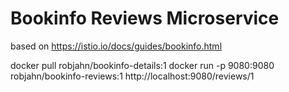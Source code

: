 # Bookinfo Reviews Microservice
based on https://istio.io/docs/guides/bookinfo.html

docker pull robjahn/bookinfo-details:1
docker run -p 9080:9080 robjahn/bookinfo-reviews:1
http://localhost:9080/reviews/1